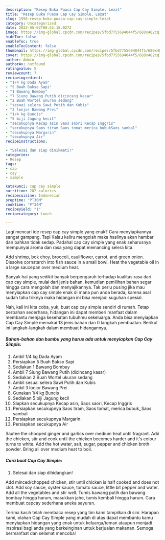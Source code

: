 ```yaml
---
description: "Resep Buka Puasa Cap Cay Simple, Lezat"
title: "Resep Buka Puasa Cap Cay Simple, Lezat"
slug: 1956-resep-buka-puasa-cap-cay-simple-lezat
category: Uncategorized
date: 2022-05-02T00:55:18.027Z
image: https://img-global.cpcdn.com/recipes/5fbd7755694044f5/680x482cq70/cap-cay-simple-foto-resep-utama.jpg
hideToc: false
enableToc: true
enableTocContent: false
thumbnail: https://img-global.cpcdn.com/recipes/5fbd7755694044f5/680x482cq70/cap-cay-simple-foto-resep-utama.jpg
cover: https://img-global.cpcdn.com/recipes/5fbd7755694044f5/680x482cq70/cap-cay-simple-foto-resep-utama.jpg
author: Admin
authorAv: notfound
ratingvalue: 5
reviewcount: 7
recipeingredient:
- "1/4 kg Dada Ayam"
- "5 Buah Bakso Sapi"
- "1 Bawang Bombay"
- "7 Siung Bawang Putih dicincang kasar"
- "2 Buah Wortel ukuran sedang"
- "sesuai selera Sawi Putih dan Kubis"
- "3 lonjor Bawang Prei"
- "1/4 kg Buncis"
- "5 biji Jagung kecil"
- "secukupnya Kecap asin Saos saori Kecap Inggris"
- "secukupnya Saos tiram Saos tomat merica bubukSaos sambal"
- "secukupnya Margarin"
- "secukupnya Air"
recipeinstructions:

- "Selesai dan siap dinikmati!"
categories:
- Resep
tags:
- cap
- cay
- simple

katakunci: cap cay simple 
nutrition: 282 calories
recipecuisine: Indonesian
preptime: "PT36M"
cooktime: "PT34M"
recipeyield: "1"
recipecategory: Lunch

---
```



Lagi mencari ide resep cap cay simple yang enak? Cara menyiapkannya sangat gampang. Tapi Kalau keliru mengolah maka hasilnya akan hambar dan bahkan tidak sedap. Padahal cap cay simple yang enak seharusnya mempunyai aroma dan rasa yang dapat memancing selera kita.


Add shrimp, bok choy, broccoli, cauliflower, carrot, and green onion. Dissolve cornstarch into fish sauce in a small bowl. Heat the vegetable oil in a large saucepan over medium heat.

Banyak hal yang sedikit banyak berpengaruh terhadap kualitas rasa dari cap cay simple, mulai dari jenis bahan, kemudian pemilihan bahan segar hingga cara mengolah dan menyajikannya. Tak perlu pusing jika mau menyiapkan cap cay simple enak di mana pun anda berada, karena asal sudah tahu triknya maka hidangan ini bisa menjadi suguhan spesial.


Nah, kali ini kita coba, yuk, buat cap cay simple sendiri di rumah. Tetap berbahan sederhana, hidangan ini dapat memberi manfaat dalam membantu menjaga kesehatan tubuhmu sekeluarga. Anda bisa menyiapkan Cap Cay Simple memakai 13 jenis bahan dan 0 langkah pembuatan. Berikut ini langkah-langkah dalam membuat hidangannya.

<!--inarticleads1-->

##### Bahan-bahan dan bumbu yang harus ada untuk menyiapkan Cap Cay Simple:

1. Ambil 1/4 kg Dada Ayam
1. Persiapkan 5 Buah Bakso Sapi
1. Sediakan 1 Bawang Bombay
1. Ambil 7 Siung Bawang Putih (dicincang kasar)
1. Sediakan 2 Buah Wortel ukuran sedang
1. Ambil sesuai selera Sawi Putih dan Kubis
1. Ambil 3 lonjor Bawang Prei
1. Gunakan 1/4 kg Buncis
1. Sediakan 5 biji Jagung kecil
1. Siapkan secukupnya Kecap asin, Saos saori, Kecap Inggris
1. Persiapkan secukupnya Saos tiram, Saos tomat, merica bubuk,,Saos sambal
1. Persiapkan secukupnya Margarin
1. Persiapkan secukupnya Air


Sautee the chooped ginger and garlics over medium heat until fragrant. Add the chicken, stir and cook until the chicken becomes harder and it&#39;s colour turns to white. Add the hot water, salt, sugar, pepper and chicken broth powder. Bring all over medium heat to boil. 

<!--inarticleads2-->

##### Cara buat Cap Cay Simple:


1. Selesai dan siap dihidangkan!

Add minced/chopped chicken, stir until chicken is half cooked and does not clot. Add soy sauce, oyster sauce, tomato sauce, little bit pepper and water. Add all the vegetables and stir well. Tumis bawang putih dan bawang bombay hingga harum, masukkan jahe, tumis kembali hingga harum. Cara membuat capcay sederhana aneka sayuran. 

Terima kasih telah membaca resep yang tim kami tampilkan di sini. Harapan kami, olahan Cap Cay Simple yang mudah di atas dapat membantu kamu menyiapkan hidangan yang enak untuk keluarga/teman ataupun menjadi inspirasi bagi anda yang berkeinginan untuk berjualan makanan. Semoga bermanfaat dan selamat mencoba!
